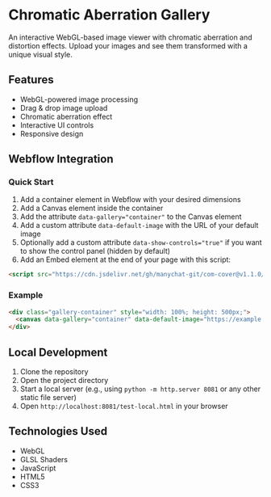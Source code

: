 # Chromatic Aberration Gallery

An interactive WebGL-based image viewer with chromatic aberration and distortion effects. Upload your images and see them transformed with a unique visual style.

## Features

- WebGL-powered image processing
- Drag & drop image upload
- Chromatic aberration effect
- Interactive UI controls
- Responsive design

## Webflow Integration

### Quick Start

1. Add a container element in Webflow with your desired dimensions
2. Add a Canvas element inside the container
3. Add the attribute `data-gallery="container"` to the Canvas element
4. Add a custom attribute `data-default-image` with the URL of your default image
5. Optionally add a custom attribute `data-show-controls="true"` if you want to show the control panel (hidden by default)
6. Add an Embed element at the end of your page with this script:

```html
<script src="https://cdn.jsdelivr.net/gh/manychat-git/com-cover@v1.1.0/webflow-circular-gallery.js"></script>
```

### Example

```html
<div class="gallery-container" style="width: 100%; height: 500px;">
  <canvas data-gallery="container" data-default-image="https://example.com/your-image.jpg" data-show-controls="false"></canvas>
</div>
```

## Local Development

1. Clone the repository
2. Open the project directory
3. Start a local server (e.g., using `python -m http.server 8081` or any other static file server)
4. Open `http://localhost:8081/test-local.html` in your browser

## Technologies Used

- WebGL
- GLSL Shaders
- JavaScript
- HTML5
- CSS3 